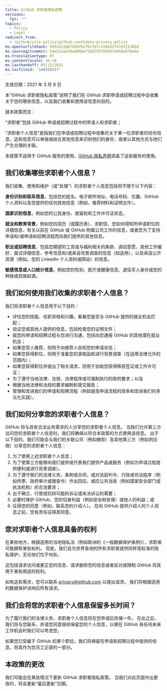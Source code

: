 ```yaml
---
title: GitHub 求职者隐私政策
versions:
  fpt: '*'
topics:
  - Policy
  - Legal
redirect_from:
  - /github/site-policy/github-candidate-privacy-policy
ms.openlocfilehash: 593cb11bbf5697b2fb1fd7cfe8e32f47d721188d
ms.sourcegitcommit: b4a21aae50ad008af3a0785703d93e958a878a0e
ms.translationtype: HT
ms.contentlocale: zh-CN
ms.lasthandoff: 05/12/2022
ms.locfileid: '144556517'
---
```

生效日期：2021 年 3 月 8 日

本“GitHub 求职者隐私政策”说明了我们在 GitHub 求职申请或招聘过程中会收集关于您的哪些信息，以及我们收集和使用该信息的目的。 

就本政策而言：

“求职者”包括 GitHub 申请或招聘过程中的申请人和求职者； 

“求职者个人信息”是指我们在申请或招聘过程中收集的关于某一位求职者的任何信息，这些信息可以单独或结合其他信息来识别他们的身份，或者以其他方式与他们产生合理的关联。 

本政策不适用于 GitHub 服务的使用，[GitHub 隐私声明](/github/site-policy/github-privacy-statement)涵盖了这些服务的使用。

## <a name="what-candidate-personal-information-do-we-collect"></a>我们收集哪些求职者个人信息？

我们收集、使用和维护（或“处理”）的求职者个人信息包括但不限于以下内容：

**身份识别和联系信息**，包括您的姓名、电子邮件地址、电话号码、位置、GitHub 个人资料以及您提供的任何其他信息（例如，推荐材料和证明文件）。

**国家识别信息**，例如您的公民身份、居留权和工作许可证状态。

**就业和教育背景**，例如您的简历（或履历表）、求职信、您如何得知所申请职位的详细信息、有关以前在 GitHub 或 GitHub 附属公司工作的信息，或者您为了支持申请和/或申请和招聘流程而向我们提供的其他信息。 

**职业或招聘信息**，包括您期望的工资或与福利相关的条款、调动意愿、其他工作偏好、面试详细信息、参考信息和/或来自背景调查的信息（如适用），以及来自公开资源（例如，您的 LinkedIn 个人资料或网站）的信息。

**敏感信息或人口统计信息**，例如您的性别、医疗或健康信息、退伍军人身份或您的种族或民族起源。 
 
## <a name="how-do-we-use-the-candidate-personal-information-we-collect"></a>我们如何使用我们收集的求职者个人信息？

我们将求职者个人信息用于以下目的：
 - 评估您的技能、任职资格和兴趣，看看您是否与 GitHub 提供的就业机会匹配；
 - 验证您或其他人提供的信息，包括检查您的证明文件；
 - 就您的申请和招聘过程与您进行沟通，包括向您通报 GitHub 的其他潜在就业机会；
 - 如果您受人推荐，则用于向推荐人告知您的申请状态； 
 - 如果您获得职位，则用于准备您的录取函和进行背景调查（在适用法律允许的范围内）；
 - 如果您获得职位并提出了相关请求，则用于协助您获得移民签证或工作许可证；
 - 为了遵守当地法律、法规、法律程序或可强制执行的政府要求；以及
 - 根据当地法律和法规的要求编制和提交报告；
 - 管理和改进我们的申请和招聘流程（例如提高申请流程的效率和改进我们的多元化实践）。
 
## <a name="how-do-we-share-your-candidate-personal-information"></a>我们如何分享您的求职者个人信息？
 
GitHub 将与具有合法业务需求的人分享您的求职者个人信息。 当我们允许第三方访问您的求职者个人信息时，我们将确保以符合本政策的方式使用该信息。 出于以下目的，我们可能会与我们的关联公司（例如微软）及其他第三方（例如供应商）分享您的求职者个人信息：
1. 为了使用上述求职者个人信息；
2. 为了使第三方能够向我们提供或代表我们提供产品或服务（例如为申请过程提供便利或进行背景调查）。 
3. 为了遵守我们的法律义务、条例或合同，或对法庭判令、行政或司法程序（例如传票、政府审计或搜查令）作出回应，或应公共当局（例如国家安全部门或执法机构）的合法要求；
4. 出于确立、行使或抗辩可能的诉讼或未决诉讼的需要；
5. 必要时保护 GitHub、您的切身利益（例如安全和安保）或他人的利益；或
6. 征得您的同意（例如，联系您的介绍人）。 在向 GitHub 提供介绍人的个人信息之前，您有责任征得其同意。

## <a name="your-rights-to-your-candidate-personal-information"></a>您对求职者个人信息具备的权利

在某些地方，根据适用的当地隐私法（例如欧洲的《一般数据保护条例》），求职者可能拥有某些权利。 但是，我们会为世界各地的所有求职者提供同样高标准的隐私保护，无论他们位于何处。 

这包括请求访问或更正您的信息、请求删除您的信息或者反对或限制 GitHub 将其用于某些用途的权利。

如有这些需求，您可以联系 privacy@github.com 以提出请求。 我们将根据适用的数据保护法响应所有请求。 
 
## <a name="how-long-do-we-retain-your-candidate-personal-information"></a>我们会将您的求职者个人信息保留多长时间？

为了履行我们的法律义务，求职者个人信息将在您申请后存储一年。 在此之后，我们将与您联系，并请您同意继续保留您的个人信息，以便在 GitHub 有任何未来工作机会时我们可以考虑您。

如果您已受雇于 GitHub 的某个职位，我们将保留在申请和招聘过程中提供的信息，将其作为您员工记录的一部分。

## <a name="changes-to-this-policy"></a>本政策的更改

我们可能会在某些情况下更新 GitHub 求职者隐私政策。 当我们对此页面作出更改时，将会更新“最后更新”日期。 
